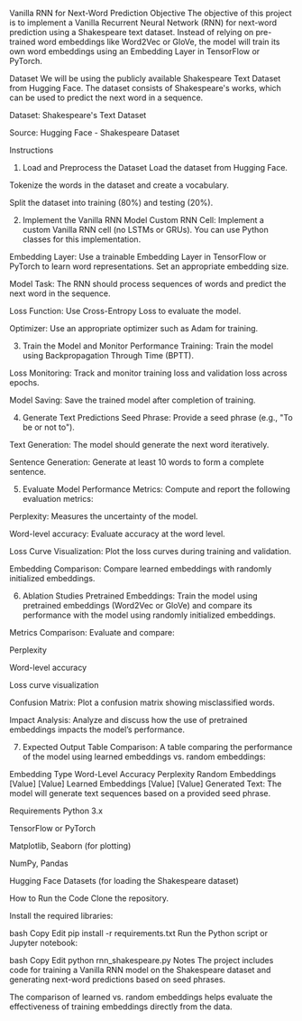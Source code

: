 Vanilla RNN for Next-Word Prediction
Objective
The objective of this project is to implement a Vanilla Recurrent Neural Network (RNN) for next-word prediction using a Shakespeare text dataset. Instead of relying on pre-trained word embeddings like Word2Vec or GloVe, the model will train its own word embeddings using an Embedding Layer in TensorFlow or PyTorch.

Dataset
We will be using the publicly available Shakespeare Text Dataset from Hugging Face. The dataset consists of Shakespeare's works, which can be used to predict the next word in a sequence.

Dataset: Shakespeare's Text Dataset

Source: Hugging Face - Shakespeare Dataset

Instructions
1. Load and Preprocess the Dataset
Load the dataset from Hugging Face.

Tokenize the words in the dataset and create a vocabulary.

Split the dataset into training (80%) and testing (20%).

2. Implement the Vanilla RNN Model
Custom RNN Cell: Implement a custom Vanilla RNN cell (no LSTMs or GRUs). You can use Python classes for this implementation.

Embedding Layer: Use a trainable Embedding Layer in TensorFlow or PyTorch to learn word representations. Set an appropriate embedding size.

Model Task: The RNN should process sequences of words and predict the next word in the sequence.

Loss Function: Use Cross-Entropy Loss to evaluate the model.

Optimizer: Use an appropriate optimizer such as Adam for training.

3. Train the Model and Monitor Performance
Training: Train the model using Backpropagation Through Time (BPTT).

Loss Monitoring: Track and monitor training loss and validation loss across epochs.

Model Saving: Save the trained model after completion of training.

4. Generate Text Predictions
Seed Phrase: Provide a seed phrase (e.g., "To be or not to").

Text Generation: The model should generate the next word iteratively.

Sentence Generation: Generate at least 10 words to form a complete sentence.

5. Evaluate Model Performance
Metrics: Compute and report the following evaluation metrics:

Perplexity: Measures the uncertainty of the model.

Word-level accuracy: Evaluate accuracy at the word level.

Loss Curve Visualization: Plot the loss curves during training and validation.

Embedding Comparison: Compare learned embeddings with randomly initialized embeddings.

6. Ablation Studies
Pretrained Embeddings: Train the model using pretrained embeddings (Word2Vec or GloVe) and compare its performance with the model using randomly initialized embeddings.

Metrics Comparison: Evaluate and compare:

Perplexity

Word-level accuracy

Loss curve visualization

Confusion Matrix: Plot a confusion matrix showing misclassified words.

Impact Analysis: Analyze and discuss how the use of pretrained embeddings impacts the model’s performance.

7. Expected Output
Table Comparison: A table comparing the performance of the model using learned embeddings vs. random embeddings:


Embedding Type	Word-Level Accuracy	Perplexity
Random Embeddings	[Value]	[Value]
Learned Embeddings	[Value]	[Value]
Generated Text: The model will generate text sequences based on a provided seed phrase.

Requirements
Python 3.x

TensorFlow or PyTorch

Matplotlib, Seaborn (for plotting)

NumPy, Pandas

Hugging Face Datasets (for loading the Shakespeare dataset)

How to Run the Code
Clone the repository.

Install the required libraries:

bash
Copy
Edit
pip install -r requirements.txt
Run the Python script or Jupyter notebook:

bash
Copy
Edit
python rnn_shakespeare.py
Notes
The project includes code for training a Vanilla RNN model on the Shakespeare dataset and generating next-word predictions based on seed phrases.

The comparison of learned vs. random embeddings helps evaluate the effectiveness of training embeddings directly from the data.

